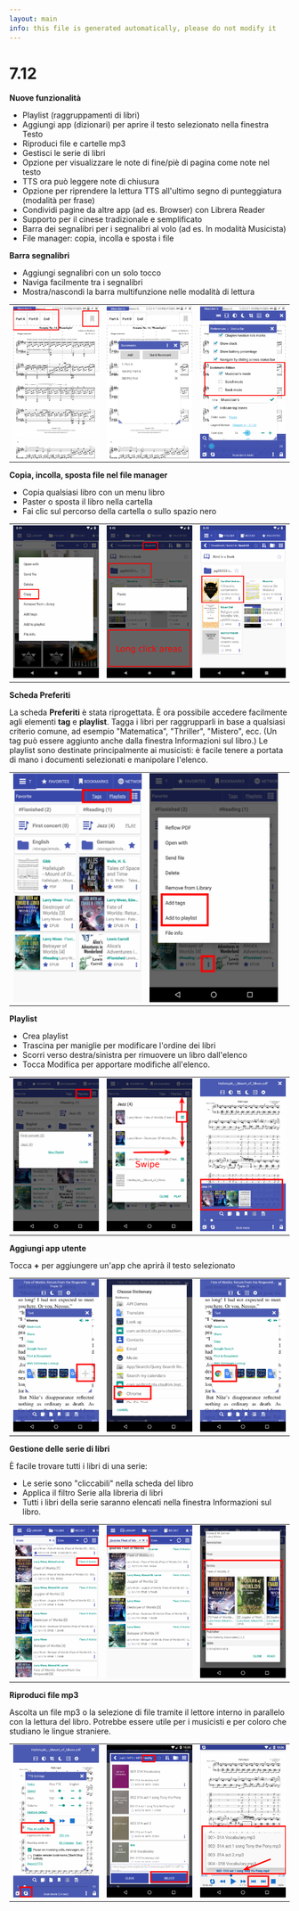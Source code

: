 ```yaml
---
layout: main
info: this file is generated automatically, please do not modify it
---
```


# 7.12

**Nuove funzionalità**

* Playlist (raggruppamenti di libri)
* Aggiungi app (dizionari) per aprire il testo selezionato nella finestra Testo
* Riproduci file e cartelle mp3
* Gestisci le serie di libri
* Opzione per visualizzare le note di fine/piè di pagina come note nel testo
* TTS ora può leggere note di chiusura
* Opzione per riprendere la lettura TTS all'ultimo segno di punteggiatura (modalità per frase)
* Condividi pagine da altre app (ad es. Browser) con Librera Reader
* Supporto per il cinese tradizionale e semplificato
* Barra dei segnalibri per i segnalibri al volo (ad es. In modalità Musicista)
* File manager: copia, incolla e sposta i file

**Barra segnalibri**

* Aggiungi segnalibri con un solo tocco
* Naviga facilmente tra i segnalibri
* Mostra/nascondi la barra multifunzione nelle modalità di lettura

||||
|-|-|-|
|![](19.png)|![](20.png)|![](21.png)|

**Copia, incolla, sposta file nel file manager**

* Copia qualsiasi libro con un menu libro
* Paster o sposta il libro nella cartella
* Fai clic sul percorso della cartella o sullo spazio nero

||||
|-|-|-|
|![](16.png)|![](17.png)|![](18.png)|

**Scheda Preferiti**

La scheda **Preferiti** è stata riprogettata. È ora possibile accedere facilmente agli elementi **tag** e **playlist**.
Tagga i libri per raggrupparli in base a qualsiasi criterio comune, ad esempio &quot;Matematica&quot;, &quot;Thriller&quot;, &quot;Mistero&quot;, ecc. (Un tag può essere aggiunto anche dalla finestra Informazioni sul libro.)
Le playlist sono destinate principalmente ai musicisti: è facile tenere a portata di mano i documenti selezionati e manipolare l'elenco.

||||
|-|-|-|
|![](1.png)|![](2.png)||

**Playlist**

* Crea playlist
* Trascina per maniglie per modificare l'ordine dei libri
* Scorri verso destra/sinistra per rimuovere un libro dall'elenco
* Tocca Modifica per apportare modifiche all'elenco.

||||
|-|-|-|
|![](4.png)|![](5.png)|![](6.png)|

**Aggiungi app utente**

Tocca **+** per aggiungere un'app che aprirà il testo selezionato

||||
|-|-|-|
|![](7.png)|![](8.png)|![](9.png)|

**Gestione delle serie di libri**

È facile trovare tutti i libri di una serie:

* Le serie sono &quot;cliccabili&quot; nella scheda del libro
* Applica il filtro Serie alla libreria di libri
* Tutti i libri della serie saranno elencati nella finestra Informazioni sul libro.

||||
|-|-|-|
|![](10.png)|![](11.png)|![](12.png)|

**Riproduci file mp3**

Ascolta un file mp3 o la selezione di file tramite il lettore interno in parallelo con la lettura del libro.
Potrebbe essere utile per i musicisti e per coloro che studiano le lingue straniere.

||||
|-|-|-|
|![](13.png)|![](14.png)|![](15.png)|


